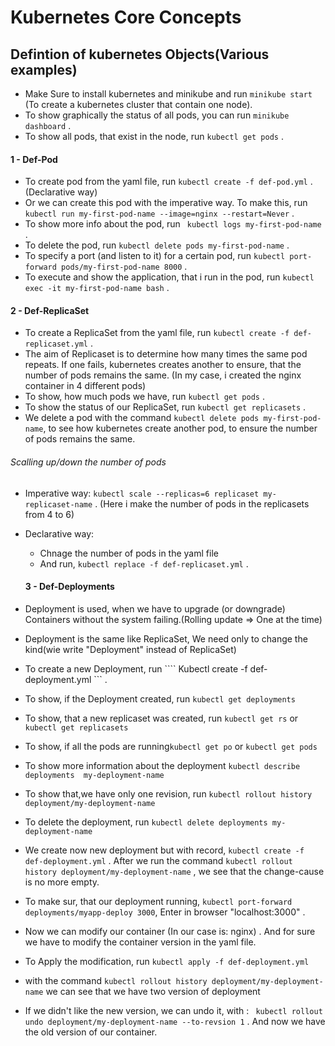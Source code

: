 # Kubernetes Core Concepts
## Defintion of kubernetes Objects(Various examples)

- Make Sure to install kubernetes and minikube and run ``` minikube start ``` (To create a kubernetes cluster that contain one node).
- To show  graphically the status of all pods, you can run ``` minikube dashboard ``` .
- To show all pods, that exist in the node, run ``` kubectl get pods ``` .

#### 1 - Def-Pod

- To create pod from the yaml file, run ``` kubectl create -f def-pod.yml ``` . (Declarative way)
- Or we can create this pod with the imperative way. To make this, run ``` kubectl run my-first-pod-name --image=nginx --restart=Never ``` .
- To show more info about the pod, run ``` kubectl logs my-first-pod-name``` .
- To delete the pod, run ``` kubectl delete pods my-first-pod-name ``` .
- To specify a port (and listen to it) for a certain pod, run ``` kubectl port-forward pods/my-first-pod-name 8000 ``` .
- To execute and  show the application, that i run in the pod, run ``` kubectl exec -it my-first-pod-name bash ``` .

#### 2 - Def-ReplicaSet

- To create a ReplicaSet from the yaml file, run ``` kubectl create -f def-replicaset.yml ``` .
- The aim of Replicaset is to determine how many times the same pod repeats. If one fails, kubernetes creates another to ensure, that the number of pods remains the same. (In my case, i created the nginx container in 4 different pods)
- To show, how much pods we have, run ``` kubectl get pods ``` .
- To show the status of our ReplicaSet, run ``` kubectl get replicasets ``` .
- We delete a pod with the command  ``` kubectl delete pods my-first-pod-name ```, to see how kubernetes create another pod, to ensure the number of pods remains the same.

###### Scalling up/down the number of pods

- Imperative way: ``` kubectl scale --replicas=6 replicaset my-replicaset-name ``` . (Here i make the   number of pods in the replicasets from 4 to 6)
- Declarative way: 
    * Chnage the number of pods in the yaml file
    * And run, ``` kubectl replace -f def-replicaset.yml ``` .
  
  #### 3 - Def-Deployments
  
- Deployment is used, when we have to upgrade (or downgrade) Containers without the system failing.(Rolling update => One at the time)
- Deployment is the same like ReplicaSet, We need only to change the kind(wie write "Deployment" instead of ReplicaSet)
- To create a new Deployment, run  ```` Kubectl create -f def-deployment.yml ``` .
- To show, if the Deployment created, run ``` kubectl get deployments ```
- To show, that a new replicaset was created, run ``` kubectl get rs ```  or ``` kubectl get replicasets ```
- To show, if all the pods are running``` kubectl get po ``` or ``` kubectl get pods ```
- To show more information about the deployment ``` kubectl describe deployments  my-deployment-name ```
- To show that,we have only one revision, run  ``` kubectl rollout history deployment/my-deployment-name ``` 
- To delete the deployment, run ``` kubectl delete deployments my-deployment-name ```
- We create now new deployment but with record, ``` kubectl create -f def-deployment.yml ``` . After we run the command ``` kubectl rollout history deployment/my-deployment-name ``` , we see that the change-cause is no more empty. 
- To make sur, that our deployment running, ``` kubectl port-forward deployments/myapp-deploy 3000 ```, Enter in browser "localhost:3000" .
- Now we can modify our container (In our case is: nginx) . And for sure we have to modify the container version in the yaml file.
- To Apply the modification, run ``` kubectl apply -f def-deployment.yml ```
- with the command ``` kubectl rollout history deployment/my-deployment-name ``` we can see that we have two version of deployment
- If we didn't like the new version, we can undo it, with : ``` kubectl rollout undo deployment/my-deployment-name --to-revsion 1``` . And now we have the old version of our container.
